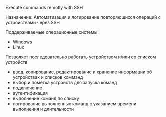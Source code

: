 Execute commands remotly with SSH

Назначение: 
Автоматизация  и логирование повторяющихся операций с устройствами через SSH

Поддерживаемые операционные системы: 
- Windows 
- Linux

Позволяет последовательно работать устройством и/или со списком устройств
- ввод, копирование, редактирование и хранение информации об устройствах и списков комманд
- выбор и пометка устройств для запуска команд
- подключение
- аутентификация
- выполнение команд по списку 
- логирование выполненных команд с указанием времени выполнения и длительности
